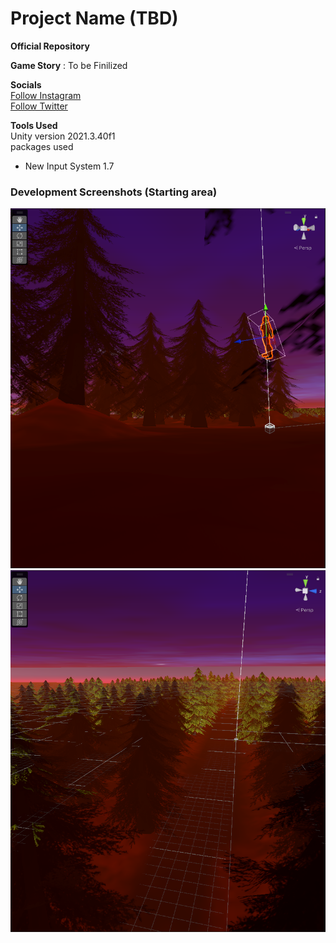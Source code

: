 # Project Name (TBD)

**Official Repository**

**Game Story** : To be Finilized

**Socials** <br>
[Follow Instagram](https://www.instagram.com/ShadowStrikeGames) <br>
[Follow Twitter](https://x.com/Shadow___Strike) <br>

**Tools Used** <br>
Unity version 2021.3.40f1 <br>
packages used
<ul>
<li>New Input System 1.7
</ul>

### Development Screenshots (Starting area)

![Environment 2](media/Env%202.png)
![Environment](media/Env.png)
